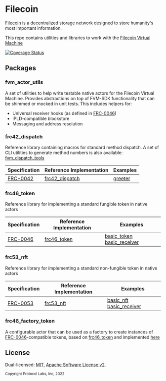 # Filecoin

[Filecoin](https://filecoin.io) is a decentralized storage network designed to
store humanity's most important information.

This repo contains utilities and libraries to work with the
[Filecoin Virtual Machine](https://fvm.filecoin.io/)

[![Coverage Status](https://coveralls.io/repos/github/helix-onchain/filecoin/badge.svg?branch=main)](https://coveralls.io/github/helix-onchain/filecoin?branch=main)

## Packages

### fvm_actor_utils

A set of utilities to help write testable native actors for the Filecoin Virtual
Machine. Provides abstractions on top of FVM-SDK functionality that can be
shimmed or mocked in unit tests. This includes helpers for:

- Universal receiver hooks (as defined in
  [FRC-0046](https://github.com/filecoin-project/FIPs/blob/master/FRCs/frc-0046.md))
- IPLD-compatible blockstore
- Messaging and address resolution

### frc42_dispatch

Reference library containing macros for standard method dispatch. A set of CLI
utilities to generate method numbers is also available:
[fvm_dispatch_tools](./fvm_dispatch_tools/)

| Specification                                                                     | Reference Implementation                     | Examples                                         |
| --------------------------------------------------------------------------------- | -------------------------------------------- | ------------------------------------------------ |
| [FRC-0042](https://github.com/filecoin-project/FIPs/blob/master/FRCs/frc-0042.md) | [frc42_dispatch](./frc42_dispatch/README.md) | [greeter](./dispatch_examples/greeter/README.md) |

### frc46_token

Reference library for implementing a standard fungible token in native actors

| Specification                                                                     | Reference Implementation               | Examples                                                                                                                                               |
| --------------------------------------------------------------------------------- | -------------------------------------- | ------------------------------------------------------------------------------------------------------------------------------------------------------ |
| [FRC-0046](https://github.com/filecoin-project/FIPs/blob/master/FRCs/frc-0046.md) | [frc46_token](./frc46_token/README.md) | [basic_token](./testing/test_actors/actors/basic_token_actor/README.md) [basic_receiver](./testing/test_actors/actors/basic_receiving_actor/README.md) |

### frc53_nft

Reference library for implementing a standard non-fungible token in native
actors

| Specification                                                                     | Reference Implementation           | Examples                                                                                                                                           |
| --------------------------------------------------------------------------------- | ---------------------------------- | -------------------------------------------------------------------------------------------------------------------------------------------------- |
| [FRC-0053](https://github.com/filecoin-project/FIPs/blob/master/FRCs/frc-0053.md) | [frc53_nft](./frc53_nft/README.md) | [basic_nft](./testing/test_actors/actors/basic_nft_actor/README.md) [basic_receiver](./testing/test_actors/actors/basic_receiving_actor/README.md) |

### frc46_factory_token

A configurable actor that can be used as a factory to create instances of
[FRC-0046](https://github.com/filecoin-project/FIPs/blob/master/FRCs/frc-0046.md)-compatible
tokens, based on [frc46_token](./frc46_token/README.md) and implemented
[here](./testing/test_actors/actors/frc46_factory_token/)

## License

Dual-licensed: [MIT](./LICENSE-MIT),
[Apache Software License v2](./LICENSE-APACHE).

<sub>Copyright Protocol Labs, Inc, 2022</sub>
